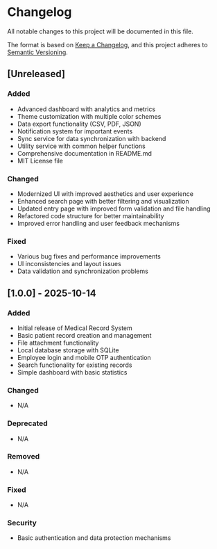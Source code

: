 # Changelog

All notable changes to this project will be documented in this file.

The format is based on [Keep a Changelog](https://keepachangelog.com/en/1.0.0/),
and this project adheres to [Semantic Versioning](https://semver.org/spec/v2.0.0.html).

## [Unreleased]

### Added
- Advanced dashboard with analytics and metrics
- Theme customization with multiple color schemes
- Data export functionality (CSV, PDF, JSON)
- Notification system for important events
- Sync service for data synchronization with backend
- Utility service with common helper functions
- Comprehensive documentation in README.md
- MIT License file

### Changed
- Modernized UI with improved aesthetics and user experience
- Enhanced search page with better filtering and visualization
- Updated entry page with improved form validation and file handling
- Refactored code structure for better maintainability
- Improved error handling and user feedback mechanisms

### Fixed
- Various bug fixes and performance improvements
- UI inconsistencies and layout issues
- Data validation and synchronization problems

## [1.0.0] - 2025-10-14

### Added
- Initial release of Medical Record System
- Basic patient record creation and management
- File attachment functionality
- Local database storage with SQLite
- Employee login and mobile OTP authentication
- Search functionality for existing records
- Simple dashboard with basic statistics

### Changed
- N/A

### Deprecated
- N/A

### Removed
- N/A

### Fixed
- N/A

### Security
- Basic authentication and data protection mechanisms